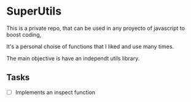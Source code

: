 # SuperUtils
This is a private repo, that can be used in any proyecto of javascript to boost coding,

It's a personal choise of functions that I liked and use many times.

The main objective is have an independt utils library.

## Tasks
- [ ] Implements an inspect function